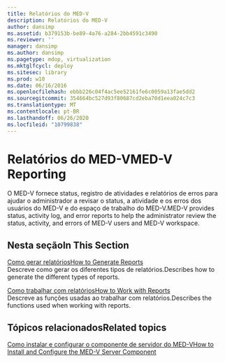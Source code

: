 ```yaml
---
title: Relatórios do MED-V
description: Relatórios do MED-V
author: dansimp
ms.assetid: b379153b-be89-4a76-a284-2bb4591c3490
ms.reviewer: ''
manager: dansimp
ms.author: dansimp
ms.pagetype: mdop, virtualization
ms.mktglfcycl: deploy
ms.sitesec: library
ms.prod: w10
ms.date: 06/16/2016
ms.openlocfilehash: ebbb226c04f4ac5ee52161fe6c0059a13fae5dd2
ms.sourcegitcommit: 354664bc527d93f80687cd2eba70d1eea024c7c3
ms.translationtype: MT
ms.contentlocale: pt-BR
ms.lasthandoff: 06/26/2020
ms.locfileid: "10799838"
---
```

# <span data-ttu-id="f5a2d-103">Relatórios do MED-V</span><span class="sxs-lookup"><span data-stu-id="f5a2d-103">MED-V Reporting</span></span>


<span data-ttu-id="f5a2d-104">O MED-V fornece status, registro de atividades e relatórios de erros para ajudar o administrador a revisar o status, a atividade e os erros dos usuários do MED-V e do espaço de trabalho do MED-V.</span><span class="sxs-lookup"><span data-stu-id="f5a2d-104">MED-V provides status, activity log, and error reports to help the administrator review the status, activity, and errors of MED-V users and MED-V workspace.</span></span>

## <span data-ttu-id="f5a2d-105">Nesta seção</span><span class="sxs-lookup"><span data-stu-id="f5a2d-105">In This Section</span></span>


<a href="" id="how-to-generate-reports"></a>[<span data-ttu-id="f5a2d-106">Como gerar relatórios</span><span class="sxs-lookup"><span data-stu-id="f5a2d-106">How to Generate Reports</span></span>](how-to-generate-reports-medvv2.md)  
<span data-ttu-id="f5a2d-107">Descreve como gerar os diferentes tipos de relatórios.</span><span class="sxs-lookup"><span data-stu-id="f5a2d-107">Describes how to generate the different types of reports.</span></span>

<a href="" id="how-to-work-with-reports"></a>[<span data-ttu-id="f5a2d-108">Como trabalhar com relatórios</span><span class="sxs-lookup"><span data-stu-id="f5a2d-108">How to Work with Reports</span></span>](how-to-work-with-reports.md)  
<span data-ttu-id="f5a2d-109">Descreve as funções usadas ao trabalhar com relatórios.</span><span class="sxs-lookup"><span data-stu-id="f5a2d-109">Describes the functions used when working with reports.</span></span>

## <span data-ttu-id="f5a2d-110">Tópicos relacionados</span><span class="sxs-lookup"><span data-stu-id="f5a2d-110">Related topics</span></span>


[<span data-ttu-id="f5a2d-111">Como instalar e configurar o componente de servidor do MED-V</span><span class="sxs-lookup"><span data-stu-id="f5a2d-111">How to Install and Configure the MED-V Server Component</span></span>](how-to-install-and-configure-the-med-v-server-component.md)

 

 





